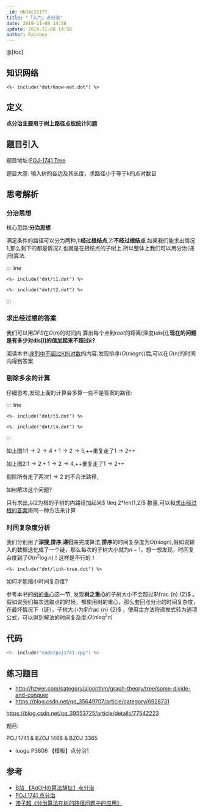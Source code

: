 ```yaml
---
_id: db34c21177
title: "「入门」点分治"
date: 2019-11-08 14:58
update: 2019-11-08 14:58
author: Rainboy
---
```



@[toc]

## 知识网络

```viz-dot
<%- include("dot/know-net.dot") %>
```


## 定义

**点分治主要用于树上路径点权统计问题**

## 题目引入

题目地址:[POJ-1741 Tree ](https://vjudge.net/problem/poj-1741)

题目大意: 输入树的各边及其长度，求路径小于等于k的点对数目

## 思考解析

### 分治思想

核心思路:**分治思想**

满足条件的路径可以分为两种,$1$:**经过根结点**,$2$:**不经过根结点**.如果我们能求出情况$1$,那么剩下的都是情况$2$,也就是在根结点的子树上.所以整体上我们可以用分治(递归)算法.

::: line

```viz-dot
<%- include("dot/t1.dot") %>
```
```viz-dot
<%- include("dot/t2.dot") %>
```
:::

### 求出经过根的答案

我们可以用$DFS$在$O(n)$的时间内,算出每个点到$root$的距离(深度)$dis[i]$,**现在的问题是有多少对dis[i]的值加起来不超过$k$?**

阅读本书:[序列中不超过K的对数](/article/911fd7a889)的内容,发现排序($O(nlogn)$)后,可以在$O(n)$的时间内得到答案

### 剔除多余的计算

仔细思考,发现上面的计算会多算一些不是答案的路径:

::: line
```viz-dot
<%- include("dot/t3.dot") %>
```
```viz-dot
<%- include("dot/t4.dot") %>
```
:::

如上图1:$1 \rightarrow 2 \rightarrow 4 + 1 \rightarrow 2 \rightarrow 5$,++重复走了$1 \rightarrow 2$++

如上图2:$1 \rightarrow 2 + 1 \rightarrow 2 \rightarrow 4$,++重复走了$1 \rightarrow 2$++

剔除所有走了两次$1 \rightarrow 2$ 的不合法路径,


如何解决这个问题?

只有求出,以$2$为根的子树的内路径加起来$ \leq  2*len(1,2)$ 数量,可以和[求出经过根的答案](#剔除多余的计算)用同一种方法来计算

### 时间复杂度分析

我们分别用了**深搜**,**排序**,**递归**来完成算法,**排序**的时间复杂度为$O(nlogn)$,假如说输入的数据退化成了一个链，那么每次的子树大小就为$n−1$，想一想发现，时间复杂度到了$O(n^2\log n)$！这样是不行的！

```viz-dot
<%- include("dot/link-tree.dot") %>
```

如何才能缩小时间复杂度?

参考本书的[树的重心](/article/115260c5a0)这一节,
发现**树之重心**的子树大小不会超过$\frac {n} {2}$ 
。假如说我们每次选取点的时候，都使用树的重心，那么套回点分治的时间复杂度，在最坏情况下（链），子树大小为$\frac {n} {2}$ ，使用主方法将递推式转为通项公式，可以得到解法的时间复杂度:$O(n\log^2 n)$

## 代码

```c
<%- include("code/poj1741.cpp") %>
```

## 练习题目

- http://hzwer.com/category/algorithm/graph-theory/tree/some-divide-and-conquer
- https://blog.csdn.net/qq_35649707/article/category/6928731



https://blog.csdn.net/qq_39553725/article/details/77542223

题目:

POJ 1741 & BZOJ 1468 & BZOJ 3365


- luogu P3806 【模板】点分治1

## 参考

 - [B站 【AgOHの算法胡扯】点分治](https://www.bilibili.com/video/av69607337)
 - [POJ 1741 点分治](https://blog.sshockwave.net/poj-1741-point-division/)
 - [漆子超《分治算法在树的路径问题中的应用》](https://wenku.baidu.com/view/e087065f804d2b160b4ec0b5.html)
